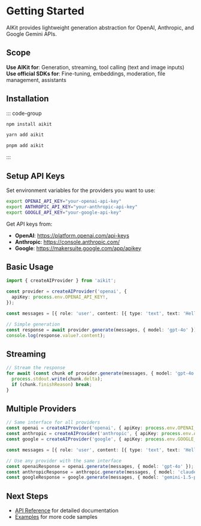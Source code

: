 # Getting Started

AIKit provides lightweight generation abstraction for OpenAI, Anthropic, and Google Gemini APIs.

## Scope

**Use AIKit for**: Generation, streaming, tool calling (text and image inputs)  
**Use official SDKs for**: Fine-tuning, embeddings, moderation, file management, assistants

## Installation

::: code-group

```bash [npm]
npm install aikit
```

```bash [yarn]
yarn add aikit
```

```bash [pnpm]
pnpm add aikit
```

:::

## Setup API Keys

Set environment variables for the providers you want to use:

```bash
export OPENAI_API_KEY="your-openai-api-key"
export ANTHROPIC_API_KEY="your-anthropic-api-key"
export GOOGLE_API_KEY="your-google-api-key"
```

Get API keys from:

- **OpenAI**: https://platform.openai.com/api-keys
- **Anthropic**: https://console.anthropic.com/
- **Google**: https://makersuite.google.com/app/apikey

## Basic Usage

```typescript
import { createAIProvider } from 'aikit';

const provider = createAIProvider('openai', {
  apiKey: process.env.OPENAI_API_KEY!,
});

const messages = [{ role: 'user', content: [{ type: 'text', text: 'Hello!' }] }];

// Simple generation
const response = await provider.generate(messages, { model: 'gpt-4o' }).next();
console.log(response.value?.content);
```

## Streaming

```typescript
// Stream the response
for await (const chunk of provider.generate(messages, { model: 'gpt-4o' })) {
  process.stdout.write(chunk.delta);
  if (chunk.finishReason) break;
}
```

## Multiple Providers

```typescript
// Same interface for all providers
const openai = createAIProvider('openai', { apiKey: process.env.OPENAI_API_KEY! });
const anthropic = createAIProvider('anthropic', { apiKey: process.env.ANTHROPIC_API_KEY! });
const google = createAIProvider('google', { apiKey: process.env.GOOGLE_API_KEY! });

const messages = [{ role: 'user', content: [{ type: 'text', text: 'Hello!' }] }];

// Use any provider with the same interface
const openaiResponse = openai.generate(messages, { model: 'gpt-4o' });
const anthropicResponse = anthropic.generate(messages, { model: 'claude-3-5-sonnet-20241022' });
const googleResponse = google.generate(messages, { model: 'gemini-1.5-pro' });
```

## Next Steps

- [API Reference](/api/) for detailed documentation
- [Examples](/examples/) for more code samples
